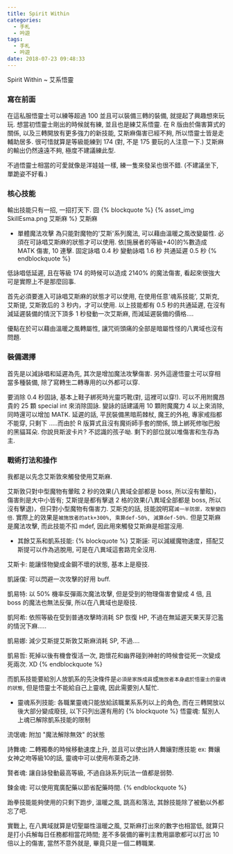 ```yaml
---
title: Spirit Within
categories:
  - 手札
  - 吟遊
tags:
  - 手札
  - 吟遊
date: 2018-07-23 09:48:33
---
```

Spirit Within ~ 艾系悟靈

### 寫在前面

在這私服悟靈士可以練等超過 100 並且可以裝備三轉的裝備, 就提起了興趣想來玩玩. 想當初悟靈士剛出的時候就有練, 並且也是練艾系悟靈. 在 R 版由於傷害算式的關係, 以及三轉開放有更多強力的新技能, 艾斯麻傷害已經不夠, 所以悟靈士皆是走輔助居多. 很可惜就算是等級能練到 174 (對, 不是 175 要玩的人注意一下.) 艾斯麻的輸出仍然遠遠不夠, 極度不建議練此型.

不過悟靈士相當的可愛就像是洋娃娃一樣, 練一隻來發呆也很不錯. (不建議坐下, 單跪姿不好看.)

### 核心技能

輸出技能只有一招, 一招打天下. 囧
{% blockquote %}
{% asset_img SkillEsma.png 艾斯麻 %} 艾斯麻
- 單體魔法攻擊
  為只能對魔物的'艾斯'系列魔法, 可以藉由溫暖之風改變屬性.
  必須在可詠唱艾斯麻的狀態才可以使用.
  依[施展者的等級+40]的%數造成 MATK 傷害, 10 連擊.
  固定詠唱 0.4 秒 變動詠唱 1.6 秒
  共通延遲 0.5 秒
{% endblockquote %}

低詠唱低延遲, 且在等級 174 的時候可以造成 2140% 的魔法傷害, 看起來很強大可是實際上不是那麼回事.

首先必須要進入可詠唱艾斯麻的狀態才可以使用, 在使用任意'魂系技能', 艾斯克, 艾斯提, 艾斯敦后的 3 秒内，才可以使用. 以上技能都有 0.5 秒的共通延遲, 在沒有減延遲裝備的情況下頂多 1 秒發動一次艾斯麻, 而減延遲裝備的價格....

優點在於可以藉由溫暖之風轉屬性, 讓咒術頭痛的全部是暗屬性怪的八異域也沒有問題.

### 裝備選擇

首先是以減詠唱和延遲為先, 其次是增加魔法攻擊傷害. 另外這邊悟靈士可以穿相當多種裝備, 除了寫轉生二轉專用的以外都可以穿.

要消除 0.4 秒固詠, 基本上鞋子綁死時光靈巧靴(對, 這裡可以穿!). 可以不用附魔昂貴的 25 顆 special int 來消除固詠. 變詠的話建議用 10 顆附魔魔力 4 以上來消除, 同時還可以增加 MATK. 延遲的話, 平民裝備黑暗荊棘杖, 魔王的外袍, 專家戒指都不能穿, 只剩下 .....而由於 R 版算式且沒有魔術師手套的關係, 頭上綁死修咖巴殷的黑貓耳朵. 你說貝斯波卡片? 不認識的孩子呦. 剩下的部位就以堆傷害和生存為主.

### 戰術打法和操作

我都是以先念艾斯敦來觸發使用艾斯麻.

艾斯敦只對中型魔物有暈眩 2 秒的效果(八異域全部都是 boss, 所以沒有暈眩)，傷害則是大中小皆有; 艾斯提是都有擊退 2 格的效果(八異域全部都是 boss, 所以沒有擊退)，但只對小型魔物有傷害力. 艾斯克的話, 技能說明寫`減一半防禦，攻擊變四倍`. 實際上的效果是`被施放者的atk+300%, 乘算def-50%, 減算def-50%.` 但是艾斯麻是魔法攻擊, 而此技能不扣 mdef, 因此用來觸發艾斯麻是相當沒用.

- 其餘艾系和凱系技能:
{% blockquote %}
艾斯誣: 可以減緩魔物速度，搭配艾斯提可以作為逃脫用, 可是在八異域這套路完全沒用.

艾斯卡: 能讓怪物變成金鋼不壞的狀態, 基本上是廢技.

凱誣僕: 可以閃避一次攻擊的好用 buff.

凱易特: 以 50% 機率反彈兩次魔法攻擊, 但是受到的物理傷害會變成 4 倍, 且 boss 的魔法也無法反彈, 所以在八異域也是廢技.

凱阿希: 依照等級在受到普通攻擊時消耗 SP 恢復 HP, 不過在無延遲天果天芽氾濫的情況下麻.....

凱易娜: 減少艾斯提艾斯敦艾斯麻消耗 SP, 不過....

凱易哲: 死掉以後有機會復活一次, 跑懷花和幽界碰到神射的時候會從死一次變成死兩次. XD
{% endblockquote %}

而凱系技能要給別人放凱系的先決條件是`必須是家族成員`或`施放者本身處於悟靈士的靈魂的狀態`, 但是悟靈士不能給自己上靈魂, 因此需要別人幫忙.

- 靈魂系列技能:
各職業靈魂只能放給該職業系系列以上的角色, 而在三轉開放以後大部分變成廢技, 以下只列出還有用的
{% blockquote %}
悟靈魂: 幫別人上魂已解除凱系技能的限制

流氓魂: 附加 "魔法解除無效" 的狀態

詩舞魂: 二轉獨奏的時候移動速度上升, 並且可以使出詩人舞孃對應技能 ex: 舞孃女神之吻等級10的話, 靈魂中可以使用布萊奇之詩.

賢者魂: 讓自詠發動最高等級, 不過自詠系列玩法一值都是弱勢.

鍊金魂: 可以使用寬廣配藥以節省配藥時間.
{% endblockquote %}

跆拳技能能夠使用的只剩下跑步, 溫暖之風, 跳高和落法, 其餘技能除了被動以外都忘了吧.

實戰上, 在八異域就算是切聖屬性溫暖之風, 艾斯麻打出來的數字也相當低, 就算只是打小兵解每日任務都相當花時間; 差不多裝備的審判主教用謳歌都可以打出 10 倍以上的傷害, 當然不意外就是, 畢竟只是一個二轉職業.
